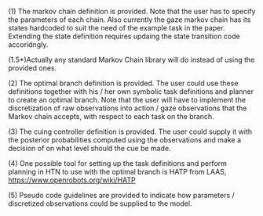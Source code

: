 (1) The markov chain definition is provided. Note that the user has to specify the parameters of each chain. Also currently the gaze markov chain has its states hardcoded to suit the need of the example task in the paper. Extending the state definition requires updaing the state transition code accoridngly.

(1.5*)Actually any standard Markov Chain library will do instead of using the provided ones.

(2) The optimal branch definition is provided. The user could use these definitions together with his / her own symbolic task definitions and planner to create an optimal branch. Note that the user will have to implement the discretization of raw observations into action / gaze observations that the Markov chain accepts, with respect to each task on the branch.

(3) The cuing controller definition is provided. The user could supply it with the posterior probabilities computed using the observations and make a decision of on what level should the cue be made.

(4) One possible tool for setting up the task definitions and perform planning in HTN to use with the optimal branch is HATP from LAAS, https://www.openrobots.org/wiki/HATP

(5) Pseudo code guidelines are provided to indicate how parameters / discretized observations could be supplied to the model.
